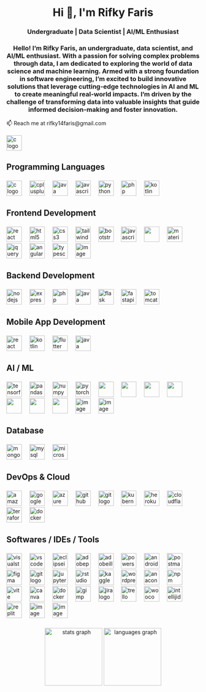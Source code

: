 <h1 align="center">Hi 👋, I'm Rifky Faris</h1>
<h3 align="center">Undergraduate | Data Scientist | AI/ML Enthusiast </h3>
<h3 align="center">Hello! I’m Rifky Faris, an undergraduate, data scientist, and AI/ML enthusiast. With a passion for solving complex problems through data, I am dedicated to exploring the world of data science and machine learning. Armed with a strong foundation in software engineering, I’m excited to build innovative solutions that leverage cutting-edge technologies in AI and ML to create meaningful real-world impacts. I’m driven by the challenge of transforming data into valuable insights that guide informed decision-making and foster innovation.
</h3>
📫 Reach me at rifky14faris@gmail.com 
<br>
<br>
 <a href="https://www.linkedin.com/in/rifkyfaris/"><img src="https://skillicons.dev/icons?i=linkedin" height="40" alt="c logo"  /><a/>
 

###

<h2 align="left">Programming Languages</h2>

###

<div align="left">
  <img src="https://skillicons.dev/icons?i=c" height="40" alt="c logo"  />
  <img width="12" />
  <img src="https://skillicons.dev/icons?i=cpp" height="40" alt="cplusplus logo"  />
  <img width="12" />
  <img src="https://skillicons.dev/icons?i=java" height="40" alt="java logo"  />
  <img width="12" />
  <img src="https://skillicons.dev/icons?i=js" height="40" alt="javascript logo"  />
  <img width="12" />
  <img src="https://skillicons.dev/icons?i=py" height="40" alt="python logo"  />
  <img width="12" />
  <img src="https://skillicons.dev/icons?i=php" height="40" alt="php logo"  />
 <img width="12" />
  <img src="https://skillicons.dev/icons?i=kotlin" height="40" alt="kotlin logo"  />
 


</div>

###

<h2 align="left">Frontend Development</h2>

###

<div align="left">
  <img src="https://skillicons.dev/icons?i=react" height="40" alt="react logo"  />
  <img width="12" />
 
  <img src="https://skillicons.dev/icons?i=html" height="40" alt="html5 logo"  />
  <img width="12" />
  <img src="https://skillicons.dev/icons?i=css" height="40" alt="css3 logo"  />
  <img width="12" />
  <img src="https://skillicons.dev/icons?i=tailwind" height="40" alt="tailwindcss logo"  />
  <img width="12" />
  <img src="https://skillicons.dev/icons?i=bootstrap" height="40" alt="bootstrap logo"  />
  <img width="12" />
  <img src="https://skillicons.dev/icons?i=js" height="40" alt="javascript logo"  />
  <img width="12" />
  <img src="https://cdn.jsdelivr.net/gh/devicons/devicon@latest/icons/redux/redux-original.svg" width="40" />
  <img width="12" />
 
  <img src="https://cdn.simpleicons.org/mui/007FFF" height="40" alt="materialui logo"  />
  
  <img width="12" />
  <img src="https://cdn.simpleicons.org/jquery/0769AD" height="40" alt="jquery logo"  />
  <img width="12" />
  <img src="https://cdn.simpleicons.org/angular/DD0031" height="40" alt="angularjs logo"  />
  <img width="12" />
  <img src="https://cdn.simpleicons.org/typescript/3178C6" height="40" alt="typescript logo"  />
  <img width="12" />
  <img width="40" height="40" alt="image" src="https://github.com/user-attachments/assets/06f2c6d4-2ea4-46e3-844f-dcfa32ae5caa" />

          
</div>

###

<h2 align="left">Backend Development</h2>

###

<div align="left">
  <img src="https://skillicons.dev/icons?i=nodejs" height="40" alt="nodejs logo"  />
  <img width="12" />
  <img src="https://skillicons.dev/icons?i=express" height="40" alt="express logo"  />
  
   <img width="12" />
  <img src="https://skillicons.dev/icons?i=php" height="40" alt="php logo"  />
    <img width="12" />
  <img src="https://skillicons.dev/icons?i=java" height="40" alt="java logo"  />
 <img width="12" />
 
  
 <img src="https://skillicons.dev/icons?i=flask" height="40" alt="flask logo"  />
          
  <img width="12" /> 
  <img src="https://cdn.jsdelivr.net/gh/devicons/devicon/icons/fastapi/fastapi-original.svg" height="40" alt="fastapi logo"  />
  
  <img width="12" />
  <img src="https://cdn.simpleicons.org/apachetomcat/F8DC75" height="40" alt="tomcat logo"  />
 
          
          

</div>

###

<h2 align="left">Mobile App Development</h2>

###

<div align="left">
  <img src="https://skillicons.dev/icons?i=react" height="40" alt="react logo"  />
  <img width="12" />
  <img src="https://skillicons.dev/icons?i=kotlin" height="40" alt="kotlin logo"  />
  <img width="12" />
  <img src="https://skillicons.dev/icons?i=flutter" height="40" alt="flutter logo"  />
  <img width="12" />
  <img src="https://cdn.jsdelivr.net/gh/devicons/devicon/icons/java/java-original.svg" height="40" alt="java logo"  />
</div>

###

<h2 align="left">AI / ML</h2>

###

<div align="left">
  <img src="https://skillicons.dev/icons?i=tensorflow" height="40" alt="tensorflow logo"  />
  <img width="12" />

  <img src="https://img.shields.io/badge/pandas-150458?logo=pandas&logoColor=white&style=for-the-badge" height="40" alt="pandas logo"  />
  <img width="12" />
  <img src="https://cdn.jsdelivr.net/gh/devicons/devicon/icons/numpy/numpy-original.svg" height="40" alt="numpy logo"  />
  <img width="12" />
  <img src="https://cdn.jsdelivr.net/gh/devicons/devicon/icons/pytorch/pytorch-original.svg" height="40" alt="pytorch logo"  />
   <img width="12" />
   <img 
  src="https://cdn.jsdelivr.net/gh/devicons/devicon@latest/icons/keras/keras-original.svg" 
  width="40px"  
/>
<img width="12" />
  <img width="40px" src="https://cdn.jsdelivr.net/gh/devicons/devicon@latest/icons/scikitlearn/scikitlearn-original.svg" />
  
<img width="12" />
  <img width="40px" src="https://cdn.jsdelivr.net/gh/devicons/devicon@latest/icons/matplotlib/matplotlib-original.svg" />
      
<img width="12" />    

 <img width="40px" src="https://cdn.jsdelivr.net/gh/devicons/devicon@latest/icons/plotly/plotly-original.svg" />
 <img width="12" />  
 <img width="40px" src="https://img.icons8.com/?size=100&id=9Kvi1p1F0tUo&format=png&color=000000" />
 <img width="12" />  
 <img width="40px" src="https://img.icons8.com/?size=100&id=Ny0t2MYrJ70p&format=png&color=000000" />
 <img width="12" />  
 
 <img src="https://cdn.jsdelivr.net/gh/devicons/devicon@latest/icons/opencv/opencv-original.svg" width="40" />
 <img width="12" />      
 
 <img width="40" height="40" alt="image" src="https://github.com/user-attachments/assets/938a3e43-baf2-42ae-8e3d-b54a27d835e5" />
<img width="12" />
<img width="40" height="40" alt="image" src="https://github.com/user-attachments/assets/37ec6133-7a4b-4a25-9895-ef448cab59a1" />

<img width="12" />
</div>

###

<h2 align="left">Database</h2>

###

<div align="left">
  <img src="https://skillicons.dev/icons?i=mongodb" height="40" alt="mongodb logo"  />
  <img width="12" />
  <img src="https://skillicons.dev/icons?i=mysql" height="40" alt="mysql logo"  />
  <img width="12" />
  <img src="https://cdn.jsdelivr.net/gh/devicons/devicon/icons/microsoftsqlserver/microsoftsqlserver-plain.svg" height="40" alt="microsoftsqlserver logo"  />

  <img width="12" />
  
  
</div>

###

<h2 align="left">DevOps & Cloud</h2>

###

<div align="left">
  <img src="https://skillicons.dev/icons?i=aws" height="40" alt="amazonwebservices logo"  />
  <img width="12" />
  <img src="https://skillicons.dev/icons?i=gcp" height="40" alt="googlecloud logo"  />
  <img width="12" />
  <img src="https://skillicons.dev/icons?i=azure" height="40" alt="azure logo"  />
  <img width="12" />
  <img src="https://skillicons.dev/icons?i=github" height="40" alt="github logo"  />
 <img width="12" />
 <img src="https://cdn.jsdelivr.net/gh/devicons/devicon/icons/git/git-original.svg" height="40" alt="git logo"  />
 <img width="12" />
  <img src="https://skillicons.dev/icons?i=kubernetes" height="40" alt="kubernetes logo"  />
  <img width="12" />
  <img src="https://cdn.simpleicons.org/heroku/430098" height="40" alt="heroku logo"  />
  <img width="12" />
  <img src="https://skillicons.dev/icons?i=cloudflare" height="40" alt="cloudflare logo"  />
   <img width="12" />
  <img src="https://cdn.jsdelivr.net/gh/devicons/devicon/icons/terraform/terraform-original.svg" height="40" alt="terraform logo"  />
  <img width="12" />
  <img src="https://skillicons.dev/icons?i=docker" height="40" alt="docker logo"  />

</div>


###




<h2 align="left">Softwares / IDEs / Tools </h2>

###

<div align="left">
  <img src="https://skillicons.dev/icons?i=visualstudio" height="40" alt="visualstudio logo"  />
  <img width="12" />
  <img src="https://skillicons.dev/icons?i=vscode" height="40" alt="vscode logo"  />
  <img width="12" />
  <img src="https://skillicons.dev/icons?i=eclipse" height="40" alt="eclipseide logo"  />
  <img width="12" />
  <img src="https://skillicons.dev/icons?i=ps" height="40" alt="adobephotoshop logo"  />
  <img width="12" />
  <img src="https://skillicons.dev/icons?i=ai" height="40" alt="adobeillustrator logo"  />
  <img width="12" />
  <img src="https://skillicons.dev/icons?i=powershell" height="40" alt="powershell logo"  />
  <img width="12" />
  <img src="https://skillicons.dev/icons?i=androidstudio" height="40" alt="androidstudio logo"  />
  <img width="12" />
  <img src="https://skillicons.dev/icons?i=postman" height="40" alt="postman logo"  />
  <img width="12" />
  <img src="https://skillicons.dev/icons?i=figma" height="40" alt="figma logo"  />
  <img width="12" />
  <img src="https://skillicons.dev/icons?i=git" height="40" alt="git logo"  />
  <img width="12" />
  <img src="https://cdn.simpleicons.org/jupyter/F37626" height="40" alt="jupyter logo"  />
  <img width="12" />
  <img src="https://cdn.simpleicons.org/rstudioide/75AADB" height="40" alt="rstudio logo"  />
 <img width="12" />
 <img src="https://cdn.simpleicons.org/kaggle/20BEFF" height="40" alt="kaggle logo"  />
  <img width="12" />
  <img src="https://cdn.simpleicons.org/wordpress/21759B" height="40" alt="wordpress logo"  />
  <img width="12" />
  <img src="https://cdn.simpleicons.org/anaconda/44A833" height="40" alt="anaconda logo"  />
 <img width="12" />
  <img src="https://cdn.simpleicons.org/npm/CB3837" height="40" alt="npm logo"  />
 <img width="12" />
  <img src="https://cdn.simpleicons.org/vite/646CFF" height="40" alt="vite logo"  />
 <img width="12" />
  <img src="https://cdn.jsdelivr.net/gh/devicons/devicon/icons/canva/canva-original.svg" height="40" alt="canva logo"  />
  <img width="12" />
  <img src="https://skillicons.dev/icons?i=docker" height="40" alt="docker logo"  />
  <img width="12" />
  <img src="https://cdn.simpleicons.org/gimp/5C5543" height="40" alt="gimp logo"  />
  <img width="12" />
  <img src="https://cdn.simpleicons.org/jira/0052CC" height="40" alt="jira logo"  />
  <img width="12" />
  <img src="https://cdn.simpleicons.org/trello/0052CC" height="40" alt="trello logo"  />
  <img width="12" />
  <img src="https://cdn.jsdelivr.net/gh/devicons/devicon/icons/woocommerce/woocommerce-original.svg" height="40" alt="woocommerce logo"  />
  <img width="12" />
  <img src="https://skillicons.dev/icons?i=idea" height="40" alt="intellijidea logo"  />
  <img width="12" />
  <img src="https://skillicons.dev/icons?i=replit" height="40" alt="replit logo"  />
  <img width="12" />
  <img width="40" height="40" alt="image" src="https://github.com/user-attachments/assets/7057d4d9-14d2-407c-9cba-c30c5a1df00d" />
 <img width="12" />
  <img width="40" height="40" alt="image" src="https://github.com/user-attachments/assets/11556a49-f680-4925-8c8e-62a606aef458" />



</div>



###

<div align="center">
  <img src="https://github-readme-stats.vercel.app/api?username=RifkyFaris&hide_title=false&hide_rank=false&show_icons=true&include_all_commits=true&count_private=true&disable_animations=false&theme=dracula&locale=en&hide_border=false&order=1" height="150" alt="stats graph"  />
  <img src="https://github-readme-stats.vercel.app/api/top-langs?username=RifkyFaris&locale=en&hide_title=false&layout=compact&card_width=320&langs_count=5&theme=dracula&hide_border=false&order=2" height="150" alt="languages graph"  />
</div>


###




